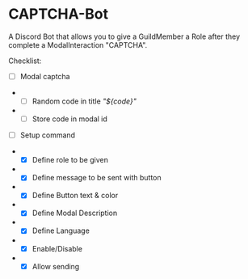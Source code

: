 # CAPTCHA-Bot
A Discord Bot that allows you to give a GuildMember a Role after they complete a ModalInteraction "CAPTCHA".

Checklist:
- [ ] Modal captcha
- - [ ] Random code in title *"${code}"*
- - [ ] Store code in modal id
- [ ] Setup command
- - [x] Define role to be given
- - [x] Define message to be sent with button
- - [x] Define Button text & color
- - [x] Define Modal Description
- - [x] Define Language
- - [x] Enable/Disable
- - [x] Allow sending